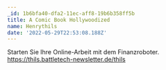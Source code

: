 ```yaml
---
_id: 1b6bfa40-dfa2-11ec-aff8-19b6b358ff5b
title: A Comic Book Hollywoodized
name: Henrythils
date: '2022-05-29T22:53:08.188Z'
---
```

Starten Sie Ihre Online-Arbeit mit dem Finanzroboter. https://thils.battletech-newsletter.de/thils
